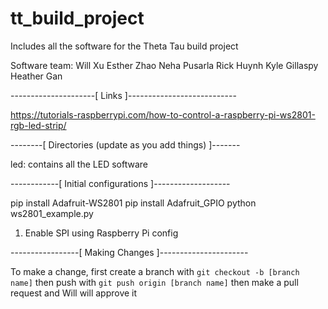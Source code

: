 # tt_build_project
Includes all the software for the Theta Tau build project

Software team:
Will Xu
Esther Zhao
Neha Pusarla
Rick Huynh
Kyle Gillaspy
Heather Gan

---------------------[ Links ]---------------------------

https://tutorials-raspberrypi.com/how-to-control-a-raspberry-pi-ws2801-rgb-led-strip/

--------[ Directories (update as you add things) ]-------

led: contains all the LED software

------------[ Initial configurations ]-------------------

pip install Adafruit-WS2801
pip install Adafruit_GPIO
python ws2801_example.py

1. Enable SPI using Raspberry Pi config

-----------------[ Making Changes ]----------------------

To make a change, first create a branch with `git checkout -b [branch name]`
then push with `git push origin [branch name]`
then make a pull request and Will will approve it
